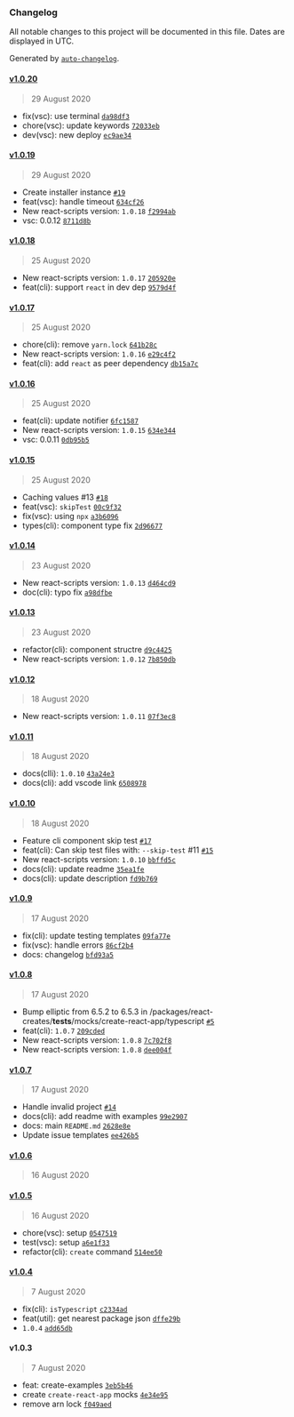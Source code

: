 ### Changelog

All notable changes to this project will be documented in this file. Dates are displayed in UTC.

Generated by [`auto-changelog`](https://github.com/CookPete/auto-changelog).

#### [v1.0.20](https://github.com/tzachbon/react-creates/compare/v1.0.19...v1.0.20)

> 29 August 2020

- fix(vsc): use terminal [`da98df3`](https://github.com/tzachbon/react-creates/commit/da98df3bf08451bc0c8fea673390d5228386298a)
- chore(vsc): update keywords [`72033eb`](https://github.com/tzachbon/react-creates/commit/72033eb6760ed2458d9702327686307179e73cc6)
- dev(vsc): new deploy [`ec9ae34`](https://github.com/tzachbon/react-creates/commit/ec9ae34d10155f76a7d715a21f4b62bad04fda41)

#### [v1.0.19](https://github.com/tzachbon/react-creates/compare/v1.0.18...v1.0.19)

> 29 August 2020

- Create installer instance [`#19`](https://github.com/tzachbon/react-creates/pull/19)
- feat(vsc): handle timeout [`634cf26`](https://github.com/tzachbon/react-creates/commit/634cf2638f4052cc77f2b7b36dade87810e34c87)
- New react-scripts version: `1.0.18` [`f2994ab`](https://github.com/tzachbon/react-creates/commit/f2994abcee4cd16c2154f3d7019f0ce6a0fcdd04)
- vsc: 0.0.12 [`8711d8b`](https://github.com/tzachbon/react-creates/commit/8711d8ba1e983bc1704d8661583c45a744f778aa)

#### [v1.0.18](https://github.com/tzachbon/react-creates/compare/v1.0.17...v1.0.18)

> 25 August 2020

- New react-scripts version: `1.0.17` [`205920e`](https://github.com/tzachbon/react-creates/commit/205920e5d2df4721367d20f8edb93c8e70020942)
- feat(cli): support `react` in dev dep [`9579d4f`](https://github.com/tzachbon/react-creates/commit/9579d4f3a8d4e0ae9e26bdc6bca787ef8362ed7b)

#### [v1.0.17](https://github.com/tzachbon/react-creates/compare/v1.0.16...v1.0.17)

> 25 August 2020

- chore(cli): remove `yarn.lock` [`641b28c`](https://github.com/tzachbon/react-creates/commit/641b28cc870a8e56910105f61567792652c449e8)
- New react-scripts version: `1.0.16` [`e29c4f2`](https://github.com/tzachbon/react-creates/commit/e29c4f2e2c34c4f4c9d4ce1c459c750d816cb631)
- feat(cli): add `react` as peer dependency [`db15a7c`](https://github.com/tzachbon/react-creates/commit/db15a7c143c58c36f9c8b1c1ebe82ad6f62fa8ad)

#### [v1.0.16](https://github.com/tzachbon/react-creates/compare/v1.0.15...v1.0.16)

> 25 August 2020

- feat(cli): update notifier [`6fc1587`](https://github.com/tzachbon/react-creates/commit/6fc15874eb14a26db499d978414be4ccd793fbc3)
- New react-scripts version: `1.0.15` [`634e344`](https://github.com/tzachbon/react-creates/commit/634e344223fe77156510fbc178509551c985609f)
- vsc: 0.0.11 [`0db95b5`](https://github.com/tzachbon/react-creates/commit/0db95b52bafa6c6082abc72b462a69cd16502a1a)

#### [v1.0.15](https://github.com/tzachbon/react-creates/compare/v1.0.14...v1.0.15)

> 25 August 2020

- Caching values #13 [`#18`](https://github.com/tzachbon/react-creates/pull/18)
- feat(vsc): `skipTest` [`00c9f32`](https://github.com/tzachbon/react-creates/commit/00c9f32c3f615bd2158b04e6040096d0c681e914)
- fix(vsc): using `npx` [`a3b6096`](https://github.com/tzachbon/react-creates/commit/a3b609609d55caae509f4aa10cae97acac901556)
- types(cli): component type fix [`2d96677`](https://github.com/tzachbon/react-creates/commit/2d96677c3f43f5bc2cba77317d66d04ae541e696)

#### [v1.0.14](https://github.com/tzachbon/react-creates/compare/v1.0.13...v1.0.14)

> 23 August 2020

- New react-scripts version: `1.0.13` [`d464cd9`](https://github.com/tzachbon/react-creates/commit/d464cd96bdf1db380592c442d51e06a68b826856)
- doc(cli): typo fix [`a98dfbe`](https://github.com/tzachbon/react-creates/commit/a98dfbe31a271eb666a4734fdb068e7c0294ff75)

#### [v1.0.13](https://github.com/tzachbon/react-creates/compare/v1.0.12...v1.0.13)

> 23 August 2020

- refactor(cli): component structre [`d9c4425`](https://github.com/tzachbon/react-creates/commit/d9c44254c9e2c3e31c8e194afd00fbb996216261)
- New react-scripts version: `1.0.12` [`7b850db`](https://github.com/tzachbon/react-creates/commit/7b850db932dbbe8c2f1d49e6b0c2293e1c51da13)

#### [v1.0.12](https://github.com/tzachbon/react-creates/compare/v1.0.11...v1.0.12)

> 18 August 2020

- New react-scripts version: `1.0.11` [`07f3ec8`](https://github.com/tzachbon/react-creates/commit/07f3ec8bf634a146a67847935c8f5e7216d19840)

#### [v1.0.11](https://github.com/tzachbon/react-creates/compare/v1.0.10...v1.0.11)

> 18 August 2020

- docs(clli): `1.0.10` [`43a24e3`](https://github.com/tzachbon/react-creates/commit/43a24e355bdb85d3fc473fbd2ffcda24d23c24bb)
- docs(cli): add vscode link [`6508978`](https://github.com/tzachbon/react-creates/commit/6508978ee0b62a02d854feee77b6ad2395debac4)

#### [v1.0.10](https://github.com/tzachbon/react-creates/compare/v1.0.9...v1.0.10)

> 18 August 2020

- Feature cli component   skip test [`#17`](https://github.com/tzachbon/react-creates/pull/17)
- feat(cli): Can skip test files with: `--skip-test` #11 [`#15`](https://github.com/tzachbon/react-creates/pull/15)
- New react-scripts version: `1.0.10` [`bbffd5c`](https://github.com/tzachbon/react-creates/commit/bbffd5c43bf413e549fe8c25165da536585af461)
- docs(cli): update readme [`35ea1fe`](https://github.com/tzachbon/react-creates/commit/35ea1fe9d855d2aba9926aa83b6d71bc6d1a74db)
- docs(cli): update description [`fd9b769`](https://github.com/tzachbon/react-creates/commit/fd9b769775e78b79df1cddcf10515f055d18d610)

#### [v1.0.9](https://github.com/tzachbon/react-creates/compare/v1.0.8...v1.0.9)

> 17 August 2020

- fix(cli): update testing templates [`09fa77e`](https://github.com/tzachbon/react-creates/commit/09fa77eee55d636ada4263fc6df56b6151fc3646)
- fix(vsc): handle errors [`86cf2b4`](https://github.com/tzachbon/react-creates/commit/86cf2b4ca4c1d2086fb69abd37ce0c6bc375f860)
- docs: changelog [`bfd93a5`](https://github.com/tzachbon/react-creates/commit/bfd93a5b07859d9bb74cdfca8fa03f3ef1d398a1)

#### [v1.0.8](https://github.com/tzachbon/react-creates/compare/v1.0.7...v1.0.8)

> 17 August 2020

- Bump elliptic from 6.5.2 to 6.5.3 in /packages/react-creates/__tests__/mocks/create-react-app/typescript [`#5`](https://github.com/tzachbon/react-creates/pull/5)
- feat(cli): `1.0.7` [`209cded`](https://github.com/tzachbon/react-creates/commit/209cded36deca9247142b4ca8a7fff498683ffda)
- New react-scripts version: `1.0.8` [`7c702f8`](https://github.com/tzachbon/react-creates/commit/7c702f896353088a3717f3c790246e7be30c6068)
- New react-scripts version: `1.0.8` [`dee004f`](https://github.com/tzachbon/react-creates/commit/dee004fa308099f13c0df59edcc5288e4b32381d)

#### [v1.0.7](https://github.com/tzachbon/react-creates/compare/v1.0.6...v1.0.7)

> 17 August 2020

- Handle invalid project [`#14`](https://github.com/tzachbon/react-creates/pull/14)
- docs(cli): add readme with examples [`99e2907`](https://github.com/tzachbon/react-creates/commit/99e2907bf6abe0b017f0e176e0be965bf637bf0b)
- docs: main `README.md` [`2628e8e`](https://github.com/tzachbon/react-creates/commit/2628e8e6a53ef2a7bce76ff81b6c817b92fffd5c)
- Update issue templates [`ee426b5`](https://github.com/tzachbon/react-creates/commit/ee426b54c5707c959bafdf8e69dd5eca2410607e)

#### [v1.0.6](https://github.com/tzachbon/react-creates/compare/v1.0.5...v1.0.6)

> 16 August 2020

#### [v1.0.5](https://github.com/tzachbon/react-creates/compare/v1.0.4...v1.0.5)

> 16 August 2020

- chore(vsc): setup [`0547519`](https://github.com/tzachbon/react-creates/commit/0547519bf84174bc49c6966c6583a9d740184f84)
- test(vsc): setup [`a6e1f33`](https://github.com/tzachbon/react-creates/commit/a6e1f33fffbb794e9b32351dc238dc47de3de9aa)
- refactor(cli): `create` command [`514ee50`](https://github.com/tzachbon/react-creates/commit/514ee507a6dae68b9066144fb57ca1f8b58a1c9d)

#### [v1.0.4](https://github.com/tzachbon/react-creates/compare/v1.0.3...v1.0.4)

> 7 August 2020

- fix(cli): `isTypescript` [`c2334ad`](https://github.com/tzachbon/react-creates/commit/c2334ad870f0a4d94d5a550efc9e3e26ce103084)
- feat(util): get nearest package json [`dffe29b`](https://github.com/tzachbon/react-creates/commit/dffe29b25f3ec315c855ead532f775adc42fc6aa)
- `1.0.4` [`add65db`](https://github.com/tzachbon/react-creates/commit/add65db31ba2b6582f1800d0e34fd391bb9b627f)

#### v1.0.3

> 7 August 2020

- feat: create-examples [`3eb5b46`](https://github.com/tzachbon/react-creates/commit/3eb5b465bbc564f13c98b877861dabe26b15ae39)
- create `create-react-app` mocks [`4e34e95`](https://github.com/tzachbon/react-creates/commit/4e34e95da0f2f6bb3e13f986d0fd1806603bc0a3)
- remove arn lock [`f049aed`](https://github.com/tzachbon/react-creates/commit/f049aed96c2780d18ee86596567a9878bb23dc48)
